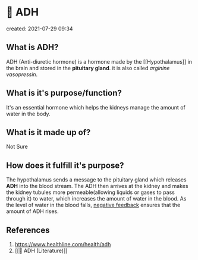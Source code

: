 # 🧪  ADH
created: 2021-07-29 09:34

## What is ADH?
ADH (Anti-diuretic hormone) is a hormone made by the [[Hypothalamus]] in the brain and stored in the **pituitary gland**. it is also called *arginine vasopressin*.

## What is it's purpose/function?
It's an essential hormone which helps the kidneys manage the amount of water in the body. 

## What is it made up of?
Not Sure

## How does it fulfill it's purpose?
The hypothalamus sends a message to the pituitary gland which releases **ADH** into the blood stream. The ADH then arrives at the kidney and makes the kidney tubules more permeable(allowing liquids or gases to pass through it) to water, which increases the amount of water in the blood. As the level of water in the blood falls, [negative feedback](https://www.google.com/search?q=negative+feedback&oq=negative+feedback&aqs=chrome..69i57j0i271l2.3080j0j7&sourceid=chrome&ie=UTF-8) ensures that the amount of ADH rises.

## References
1. https://www.healthline.com/health/adh
2. [[🧪 ADH (Literature)]]